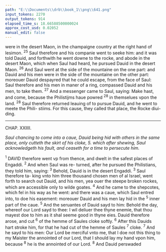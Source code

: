 ```yaml
---
path: "E:\\Documents\\drb\\book_1\\png\\641.png"
input_tokens: 2270
output_tokens: 914
elapsed_time_s: 18.66588500000024
approx_cost_usd: 0.02052
manual_edit: false
---
```

were in the desert Maon, in the champaigne country at the
right hand of Iesimon. <sup>25</sup> Saul therefore and his companie
went to seeke him: and it was told Dauid, and forthwith he
went downe to the rocke, and abode in the desert Maon,
which when Saul had heard, he pursued Dauid in the desert
Maon. <sup>26</sup> And Saul went at the side of the mountaine on
the one part: and Dauid and his men were in the side of the
mountaine on the other part: moreouer Dauid despayred
that he could escape, from the face of Saul: Saul therefore
and his men in maner of a ring, compassed Dauid and his
men, to take them. <sup>27</sup> And a messenger came to Saul, saying:
Make hast, and come, because the Philistijms haue powred
<sup>28</sup> in themselues vpon the land. <sup>28</sup> Saul therefore returned
leauing of to pursue Dauid, and he went to meete the Phili-
stiims. For this cause, they called that place, the Rocke diui-
ding.

<hr>

CHAP. XXIIII.

*Saul chancing to come into a caue, Dauid being hid with others in the same
place, only cutteth the skirt of his cloke, 5. which after shewing, Saul
acknowledgeth his fault, and ceaseth for a time to persecute him.*

<sup>1</sup> DAVID therefore went vp from thence, and dwelt in
the safest places of Engaddi. <sup>2</sup> And when Saul was re-
turned, after he pursued the Philistians, they told him, saying:
<sup>3</sup> Behold, Dauid is in the desert Engaddi. <sup>3</sup> Saul therefore ta-
king vnto him three thousand chosen men of al Israel, went
forth to search out Dauid, and his men, yea ouer the steepe
broken rockes, which are accessible only to wilde goates.
<sup>4</sup> And he came to the shepcotes, which fel in his way as he
went: and there was a caue, which Saul entred into, to doe
his easement: moreouer Dauid and his men lay hid in the
<sup>5</sup> inner part of the caue. <sup>5</sup> And the seruantes of Dauid sayd to
him: Behold the day, whereof our Lord sayd to thee: I wil
deliuer thee thyne enemie, that thou mayest doe to him as it
shal seeme good in thyne eies. Dauid therefore arose, and cut
<sup>6</sup> of the hemme of Saules cloke softly. <sup>6</sup> After this Dauids
hart stroke him, for that he had cut of the hemme of Saules
<sup>7</sup> cloke. <sup>7</sup> And he sayd to his men: Our Lord be merciful vnto
me, that I doe not this thing to my Maister the annointed
of our Lord, that I should lay my hand vpon him, because
<sup>8</sup> he is the annointed of our Lord. <sup>8</sup> And Dauid perswaded

[^1]: A tender cō-
science had
scruple of a
smal doubt
which was no
sinne: a large
cōscience stic-
keth at no-
thing.

[^2]: Saul being
annointed
king by Gods